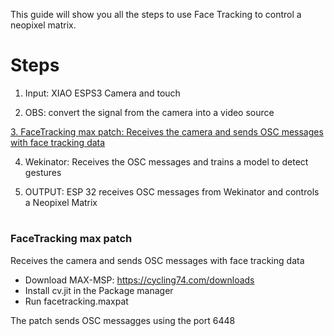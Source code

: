 This guide will show you all the steps to use Face Tracking to control a neopixel matrix. 

# Steps

1. Input: XIAO ESPS3 Camera and touch

2. OBS: convert the signal from the camera into a video source

[3. FaceTracking max patch: Receives the camera and sends OSC messages with face tracking data](#-FaceTracking-max-patch)

4. Wekinator: Receives the OSC messages and trains a model to detect gestures

5. OUTPUT: ESP 32 receives OSC messages from Wekinator and controls a Neopixel Matrix

#
#

 ### FaceTracking max patch
 Receives the camera and sends OSC messages with face tracking data
 
- Download MAX-MSP: https://cycling74.com/downloads
- Install cv.jit in the Package manager
- Run facetracking.maxpat

The patch sends OSC messagges using the port 6448 



